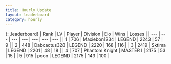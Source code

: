 ```yaml
---
title: Hourly Update
layout: leaderboard
category: hourly
---
```


{: .leaderboard}
| Rank | LV | Player | Division | Elo | Wins | Losses |
| --- | --- | --- | --- | --- | --- | --- |
| <span data-change="0">1</span> | 706 | <span title="ID: 410122">Maxiebon1234</span> | LEGEND | <span data-change="5">2243</span> | <span data-change="1">57</span> | <span data-change="0">9</span> |
| <span data-change="0">2</span> | 448 | <span title="ID: 382634">Dabcactus328</span> | LEGEND | <span data-change="5">2220</span> | <span data-change="1">168</span> | <span data-change="0">116</span> |
| <span data-change="0">3</span> | 2419 | <span title="ID: 353063">Sktima</span> | LEGEND | <span data-change="0">2201</span> | <span data-change="0">48</span> | <span data-change="0">18</span> |
| <span data-change="0">4</span> | 707 | <span title="ID: 742939">Phantom Knight</span> | MASTER I | <span data-change="0">2175</span> | <span data-change="0">53</span> | <span data-change="0">15</span> |
| <span data-change="0">5</span> | 915 | <span title="ID: 540690">poon</span> | LEGEND | <span data-change="0">2175</span> | <span data-change="0">143</span> | <span data-change="0">100</span> |